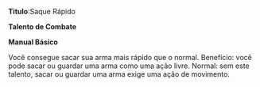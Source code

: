 **Titulo**:Saque Rápido

**Talento de Combate**

**Manual Básico**

 Você consegue sacar sua arma mais rápido que o normal. Benefício: você pode sacar ou guardar uma arma como uma ação livre. Normal: sem este talento, sacar ou guardar uma arma exige uma ação de movimento.